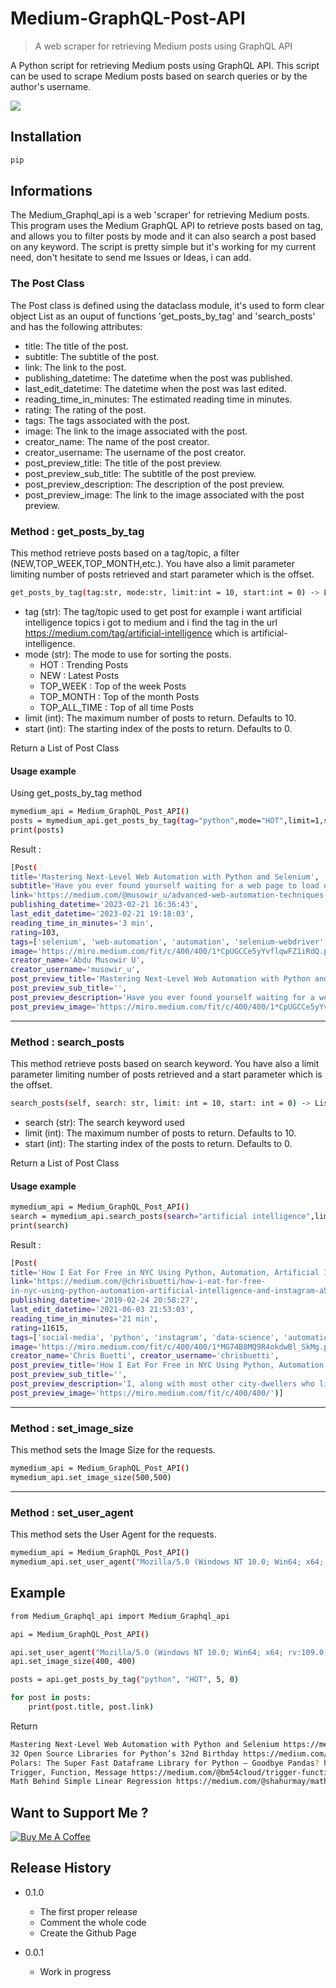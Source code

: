 # Medium-GraphQL-Post-API
> A web scraper for retrieving Medium posts using GraphQL API

A Python script for retrieving Medium posts using GraphQL API. This script can be used to scrape Medium posts based on search queries or by the author's username.

![](header.png)

## Installation

```sh
pip 
```

## Informations

The Medium_Graphql_api is a web 'scraper' for retrieving Medium posts. This program uses the Medium GraphQL API to retrieve posts based on tag, and allows you to filter posts by mode and it can also search a post based on any keyword. The script is pretty simple but it's working for my current need, don't hesitate to send me Issues or Ideas, i can add.

### The Post Class

The Post class is defined using the dataclass module, it's used to form clear object List as an ouput of functions 'get_posts_by_tag' and 'search_posts'  and has the following attributes:

* title: The title of the post.
* subtitle: The subtitle of the post.
* link: The link to the post.
* publishing_datetime: The datetime when the post was published.
* last_edit_datetime: The datetime when the post was last edited.
* reading_time_in_minutes: The estimated reading time in minutes.
* rating: The rating of the post.
* tags: The tags associated with the post.
* image: The link to the image associated with the post.
* creator_name: The name of the post creator.
* creator_username: The username of the post creator.
* post_preview_title: The title of the post preview.
* post_preview_sub_title: The subtitle of the post preview.
* post_preview_description: The description of the post preview.
* post_preview_image: The link to the image associated with the post preview.



### Method : get_posts_by_tag

This method retrieve posts based on a tag/topic, a filter (NEW,TOP_WEEK,TOP_MONTH,etc.). You have also a limit parameter limiting number of posts retrieved and start parameter which is the offset.

```sh 
get_posts_by_tag(tag:str, mode:str, limit:int = 10, start:int = 0) -> List[Post]
```
* tag (str): The tag/topic used to get post for example i want artificial intelligence topics i got to medium and i find the tag in the url https://medium.com/tag/artificial-intelligence which is artificial-intelligence.
* mode (str): The mode to use for sorting the posts. 
    * HOT : Trending Posts
    * NEW : Latest Posts
    * TOP_WEEK : Top of the week Posts
    * TOP_MONTH : Top of the month Posts
    * TOP_ALL_TIME : Top of all time Posts
* limit (int): The maximum number of posts to return. Defaults to 10.
* start (int): The starting index of the posts to return. Defaults to 0.

Return a List of Post Class

#### Usage example

Using get_posts_by_tag method

```sh
mymedium_api = Medium_GraphQL_Post_API()
posts = mymedium_api.get_posts_by_tag(tag="python",mode="HOT",limit=1,start=0)
print(posts)
```

Result :
```sh
[Post(
title='Mastering Next-Level Web Automation with Python and Selenium',
subtitle='Have you ever found yourself waiting for a web page to load or a button to become clickable while working on a Selenium automation project…',
link='https://medium.com/@musowir_u/advanced-web-automation-techniques-with-selenium-and-python-790e0446a325',
publishing_datetime='2023-02-21 16:36:43',
last_edit_datetime='2023-02-21 19:18:03',
reading_time_in_minutes='3 min',
rating=103,
tags=['selenium', 'web-automation', 'automation', 'selenium-webdriver', 'python'],
image='https://miro.medium.com/fit/c/400/400/1*CpUGCCe5yYvflqwFZ1iRdQ.png',
creator_name='Abdu Musowir U',
creator_username='musowir_u',
post_preview_title='Mastering Next-Level Web Automation with Python and Selenium',
post_preview_sub_title='',
post_preview_description='Have you ever found yourself waiting for a web page to load or a button to become clickable while working on a Selenium automation project? If you have, then you know how frustrating it can be to have your automation script fail just because you didn’t wait long enough for…',
post_preview_image='https://miro.medium.com/fit/c/400/400/1*CpUGCCe5yYvflqwFZ1iRdQ.png')]
```

<hr>

### Method : search_posts

This method retrieve posts based on search keyword. You have also a limit parameter limiting number of posts retrieved and a start parameter which is the offset.

```sh 
search_posts(self, search: str, limit: int = 10, start: int = 0) -> List[Post]:
```
* search (str): The search keyword used
* limit (int): The maximum number of posts to return. Defaults to 10.
* start (int): The starting index of the posts to return. Defaults to 0.

Return a List of Post Class

#### Usage example

```sh
mymedium_api = Medium_GraphQL_Post_API()
search = mymedium_api.search_posts(search="artificial intelligence",limit=1,start=0)
print(search)
```

Result :
```sh
[Post(
title='How I Eat For Free in NYC Using Python, Automation, Artificial Intelligence, and Instagram', subtitle='Living and working in the big apple comes with big rent.',
link='https://medium.com/@chrisbuetti/how-i-eat-for-free-
in-nyc-using-python-automation-artificial-intelligence-and-instagram-a5ed8a1e2a10',
publishing_datetime='2019-02-24 20:58:27',
last_edit_datetime='2021-06-03 21:53:03',
reading_time_in_minutes='21 min',
rating=11615,
tags=['social-media', 'python', 'instagram', 'data-science', 'automation'],
image='https://miro.medium.com/fit/c/400/400/1*MG74B8MQ9R4okdwBl_SkMg.png',
creator_name='Chris Buetti', creator_username='chrisbuetti',
post_preview_title='How I Eat For Free in NYC Using Python, Automation, Artificial Intelligence, and Instagram',
post_preview_sub_title='',
post_preview_description='I, along with most other city-dwellers who live inside a crammed closet we call an apartment, look to cut costs anywhere we can. It’s no secret one way to curtail expenses, at least we’re told, is to cook at…',
post_preview_image='https://miro.medium.com/fit/c/400/400/')]

```

<hr>

### Method : set_image_size

This method sets the Image Size for the requests.
```sh
mymedium_api = Medium_GraphQL_Post_API()
mymedium_api.set_image_size(500,500)
```

<hr>

### Method : set_user_agent

This method sets the User Agent for the requests.
```sh
mymedium_api = Medium_GraphQL_Post_API()
mymedium_api.set_user_agent("Mozilla/5.0 (Windows NT 10.0; Win64; x64; rv:109.0) Gecko/20100101 Firefox/111.0")

```

## Example
```sh
from Medium_Graphql_api import Medium_Graphql_api

api = Medium_GraphQL_Post_API()

api.set_user_agent("Mozilla/5.0 (Windows NT 10.0; Win64; x64; rv:109.0) Gecko/20100101 Firefox/111.0")
api.set_image_size(400, 400)

posts = api.get_posts_by_tag("python", "HOT", 5, 0)

for post in posts:
    print(post.title, post.link)
```

Return 
```sh
Mastering Next-Level Web Automation with Python and Selenium https://medium.com/@musowir_u/advanced-web-automation-techniques-with-selenium-and-python-790e0446a325
32 Open Source Libraries for Python’s 32nd Birthday https://medium.com/plain-simple-software/32-open-source-libraries-for-pythons-32nd-birthday-8bb3301ec43a
Polars: The Super Fast Dataframe Library for Python — Goodbye Pandas? https://artificialcorner.com/polars-the-super-fast-dataframe-library-for-python-goodbye-pandas-85156e84337f
Trigger, Function, Message https://medium.com/@bm54cloud/trigger-function-message-12f117b7f067
Math Behind Simple Linear Regression https://medium.com/@shahurmay/math-behind-simple-linear-regression-1e036311d135
```


## Want to Support Me ?

<a href="https://www.buymeacoffee.com/irvhes3" target="_blank"><img src="https://www.buymeacoffee.com/assets/img/custom_images/orange_img.png" alt="Buy Me A Coffee" style="height: auto !important;width: auto !important;" ></a>


## Release History

* 0.1.0
    * The first proper release
    * Comment the whole code
    * Create the Github Page
    
* 0.0.1
    * Work in progress

